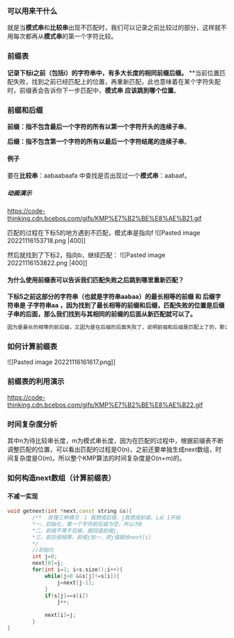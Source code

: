 ### 可以用来干什么
就是当**模式串**和**比较串**出现不匹配时，我们可以记录之前比较过的部分，这样就不用每次都再从**模式串**的第一个字符比较。

### 前缀表
**记录下标i之前（包括i）的字符串中，有多大长度的相同前缀后缀。**
**当前位置匹配失败，找到之前已经匹配上的位置，再重新匹配，此也意味着在某个字符失配时，前缀表会告诉你下一步匹配中，**模式串** **应该跳到哪个位置**。

### 前缀和后缀
**前缀：指不包含最后一个字符的所有以第一个字符开头的连续子串**。

**后缀：指不包含第一个字符的所有以最后一个字符结尾的连续子串**。


#### 例子
要在**比较串**：aabaabaafa 中查找是否出现过一个**模式串**：aabaaf。

##### 动画演示
https://code-thinking.cdn.bcebos.com/gifs/KMP%E7%B2%BE%E8%AE%B21.gif

匹配的过程在下标5的地方遇到不匹配，模式串是指向f
![[Pasted image 20221116153718.png |400]]

然后就找到了下标2，指向b，继续匹配：
![[Pasted image 20221116153822.png |400]]

#### 为什么使用前缀表可以告诉我们匹配失败之后跳到哪里重新匹配？
**下标5之前这部分的字符串（也就是字符串aabaa）的最长相等的前缀 和 后缀字符串是 子字符串aa ，因为找到了最长相等的前缀和后缀，匹配失败的位置是后缀子串的后面，那么我们找到与其相同的前缀的后面从新匹配就可以了。**
```c
因为是最长的相等的前后缀，又因为是在后缀的后面失败了，说明前缀和后缀是匹配上了的，那么我们就可以跳到前缀（模式串）的后面，再与待比较串刚才失败的位置匹配,（这样我们的比较串的后缀就变成前面的头部了）。
```

### 如何计算前缀表
![[Pasted image 20221116161617.png]]

### 前缀表的利用演示
https://code-thinking.cdn.bcebos.com/gifs/KMP%E7%B2%BE%E8%AE%B22.gif

### 时间复杂度分析
其中n为待比较串长度，m为模式串长度，因为在匹配的过程中，根据前缀表不断调整匹配的位置，可以看出匹配的过程是O(n)，之前还要单独生成next数组，时间复杂度是O(m)。所以整个KMP算法的时间复杂度是O(n+m)的。

### 如何构造next数组（计算前缀表）
#### 不减一实现
```c++
void getnext(int *next,const string &s){
		/**  处理三种情况：i 我想成后缀，j我想成前缀，i从 1开始
		*一、初始化，第一个字符前后缀为空，所以为0
		*二、前缀不等于后缀，就回退前缀j,
		*三、前后缀相等，前缀j加一，把j值赋给next[i]
		*/
		//初始化
		int j=0;
		next[0]=j;
		for(int i=1; i<s.size();i++){
			while(j>0 &&s[j]!=s[i]){
				j=next[j-1];
			}
			if(s[j]==s[i])
				j++;
				
			next[i]=j;
		}
}
```

